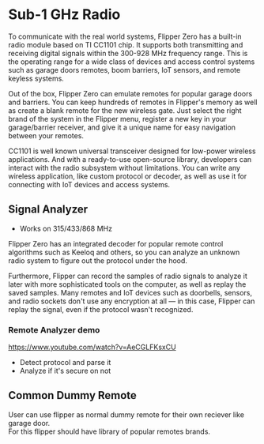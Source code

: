 # Sub-1 GHz Radio

To communicate with the real world systems, Flipper Zero has a built-in radio module based on TI CC1101 chip. It supports both transmitting and receiving digital signals within the 300-928 MHz frequency range. This is the operating range for a wide class of devices and access control systems such as garage doors remotes, boom barriers, IoT sensors, and remote keyless systems.

Out of the box, Flipper Zero can emulate remotes for popular garage doors and barriers. You can keep hundreds of remotes in Flipper's memory as well as create a blank remote for the new wireless gate. Just select the right brand of the system in the Flipper menu, register a new key in your garage/barrier receiver, and give it a unique name for easy navigation between your remotes.

CC1101 is well known universal transceiver designed for low-power wireless applications. And with a ready-to-use open-source library, developers can interact with the radio subsystem without limitations. You can write any wireless application, like custom protocol or decoder, as well as use it for connecting with IoT devices and access systems.

## Signal Analyzer

* Works on 315/433/868 MHz

Flipper Zero has an integrated decoder for popular remote control algorithms such as Keeloq and others, so you can analyze an unknown radio system to figure out the protocol under the hood.

Furthermore, Flipper can record the samples of radio signals to analyze it later with more sophisticated tools on the computer, as well as replay the saved samples. Many remotes and IoT devices such as doorbells, sensors, and radio sockets don't use any encryption at all — in this case, Flipper can replay the signal, even if the protocol wasn't recognized.


### Remote Analyzer demo

https://www.youtube.com/watch?v=AeCGLFKsxCU
* Detect protocol and parse it
* Analyze if it's secure on not

## Common Dummy Remote

User can use flipper as normal dummy remote for their own reciever like garage door.  
For this flipper should have library of popular remotes brands.

